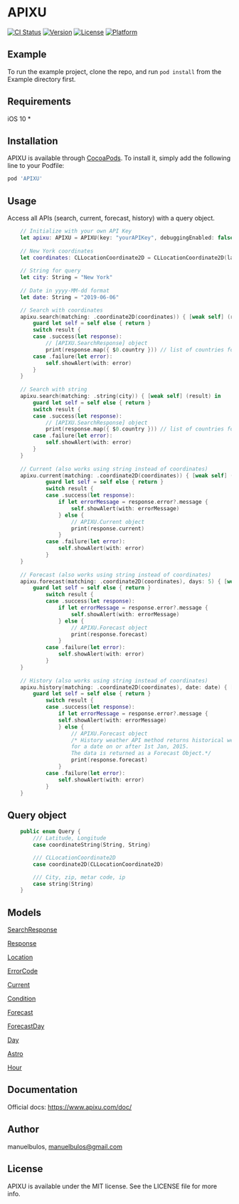# APIXU

[![CI Status](https://img.shields.io/travis/manuelbulos/APIXU.svg?style=flat)](https://travis-ci.org/manuelbulos/APIXU)
[![Version](https://img.shields.io/cocoapods/v/APIXU.svg?style=flat)](https://cocoapods.org/pods/APIXU)
[![License](https://img.shields.io/cocoapods/l/APIXU.svg?style=flat)](https://cocoapods.org/pods/APIXU)
[![Platform](https://img.shields.io/cocoapods/p/APIXU.svg?style=flat)](https://cocoapods.org/pods/APIXU)

## Example

To run the example project, clone the repo, and run `pod install` from the Example directory first.

## Requirements
iOS 10 *

## Installation

APIXU is available through [CocoaPods](https://cocoapods.org). To install
it, simply add the following line to your Podfile:

```ruby
pod 'APIXU'
```

## Usage
Access all APIs (search, current, forecast, history) with a query object.
```swift
    // Initialize with your own API Key
    let apixu: APIXU = APIXU(key: "yourAPIKey", debuggingEnabled: false)
    
    // New York coordinates
    let coordinates: CLLocationCoordinate2D = CLLocationCoordinate2D(latitude: 40.730610, longitude: -73.935242)
    
    // String for query
    let city: String = "New York"
    
    // Date in yyyy-MM-dd format
    let date: String = "2019-06-06"

    // Search with coordinates
    apixu.search(matching: .coordinate2D(coordinates)) { [weak self] (result) in
        guard let self = self else { return }
        switch result {
        case .success(let response):
            // [APIXU.SearchResponse] object
            print(response.map({ $0.country })) // list of countries for the given coordinates
        case .failure(let error):
            self.showAlert(with: error) 
        }
    }
    
    // Search with string
    apixu.search(matching: .string(city)) { [weak self] (result) in
        guard let self = self else { return }
        switch result {
        case .success(let response):
            // [APIXU.SearchResponse] object
            print(response.map({ $0.country })) // list of countries for the given string
        case .failure(let error):
            self.showAlert(with: error) 
        }
    }
    
    // Current (also works using string instead of coordinates)
    apixu.current(matching: .coordinate2D(coordinates)) { [weak self] (result) in
            guard let self = self else { return }
            switch result {
            case .success(let response):
                if let errorMessage = response.error?.message {
                    self.showAlert(with: errorMessage)
                } else {
                    // APIXU.Current object
                    print(response.current)
                }
            case .failure(let error):
                self.showAlert(with: error)
            }
    }
      
    // Forecast (also works using string instead of coordinates)
    apixu.forecast(matching: .coordinate2D(coordinates), days: 5) { [weak self] (result) in
        guard let self = self else { return }
            switch result {
            case .success(let response):
                if let errorMessage = response.error?.message {
                    self.showAlert(with: errorMessage)
                } else {
                    // APIXU.Forecast object
                    print(response.forecast)
                }
            case .failure(let error):
                self.showAlert(with: error)
            }
    }
    
    // History (also works using string instead of coordinates)
    apixu.history(matching: .coordinate2D(coordinates), date: date) { [weak self] (result) in
        guard let self = self else { return }
            switch result {
            case .success(let response):
                if let errorMessage = response.error?.message {
                self.showAlert(with: errorMessage)
                } else {
                    // APIXU.Forecast object
                    /* History weather API method returns historical weather 
                    for a date on or after 1st Jan, 2015. 
                    The data is returned as a Forecast Object.*/
                    print(response.forecast)
                }
            case .failure(let error):
                self.showAlert(with: error)
            }
    }
```

## Query object
```swift
    public enum Query {
        /// Latitude, Longitude
        case coordinateString(String, String)

        /// CLLocationCoordinate2D
        case coordinate2D(CLLocationCoordinate2D)

        /// City, zip, metar code, ip
        case string(String)
    }
```

## Models
[SearchResponse](https://github.com/ManuelBulos/apixu-iOS/blob/master/Models/Search/APIXUSearchResponse.swift)

[Response](https://github.com/ManuelBulos/apixu-iOS/blob/master/Models/Response/APIXUResponse.swift)

[Location](https://github.com/ManuelBulos/apixu-iOS/blob/master/Models/Response/APIXULocation.swift)

[ErrorCode](https://github.com/ManuelBulos/apixu-iOS/blob/master/Models/Response/APIXUErrorCode.swift)

[Current](https://github.com/ManuelBulos/apixu-iOS/blob/master/Models/Current/APIXUCurrent.swift)

[Condition](https://github.com/ManuelBulos/apixu-iOS/blob/master/Models/Response/APIXUCondition.swift)

[Forecast](https://github.com/ManuelBulos/apixu-iOS/blob/master/Models/Forecast/APIXUForecast.swift)

[ForecastDay](https://github.com/ManuelBulos/apixu-iOS/blob/master/Models/Forecast/APIXUForecastday.swift)

[Day](https://github.com/ManuelBulos/apixu-iOS/blob/master/Models/Forecast/APIXUDay.swift)

[Astro](https://github.com/ManuelBulos/apixu-iOS/blob/master/Models/Forecast/APIXUAstro.swift)

[Hour](https://github.com/ManuelBulos/apixu-iOS/blob/master/Models/Forecast/APIXUHour.swift)


##

## Documentation
Official docs: https://www.apixu.com/doc/

## Author

manuelbulos, manuelbulos@gmail.com

## License

APIXU is available under the MIT license. See the LICENSE file for more info.
